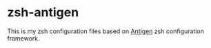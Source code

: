 # zsh-antigen

This is my zsh configuration files based on [Antigen](https://github.com/zsh-users/antigen) zsh configuration framework.
